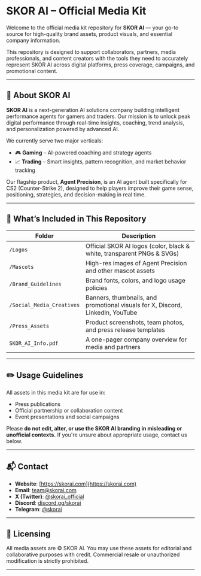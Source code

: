 # SKOR AI – Official Media Kit

Welcome to the official media kit repository for **SKOR AI** — your go-to source for high-quality brand assets, product visuals, and essential company information.

This repository is designed to support collaborators, partners, media professionals, and content creators with the tools they need to accurately represent SKOR AI across digital platforms, press coverage, campaigns, and promotional content.

---

## 🧠 About SKOR AI

**SKOR AI** is a next-generation AI solutions company building intelligent performance agents for gamers and traders. Our mission is to unlock peak digital performance through real-time insights, coaching, trend analysis, and personalization powered by advanced AI.

We currently serve two major verticals:

- 🎮 **Gaming** – AI-powered coaching and strategy agents
- 📈 **Trading** – Smart insights, pattern recognition, and market behavior tracking

Our flagship product, **Agent Precision**, is an AI agent built specifically for CS2 (Counter-Strike 2), designed to help players improve their game sense, positioning, strategies, and decision-making in real time.

---

## 🧰 What’s Included in This Repository

| Folder                      | Description                                                                    |
|-----------------------------|--------------------------------------------------------------------------------|
| `/Logos`                    | Official SKOR AI logos (color, black & white, transparent PNGs & SVGs)         |
| `/Mascots`                  | High-res images of Agent Precision and other mascot assets                     |
| `/Brand_Guidelines`         | Brand fonts, colors, and logo usage policies                                   |
| `/Social_Media_Creatives`   | Banners, thumbnails, and promotional visuals for X, Discord, LinkedIn, YouTube |
| `/Press_Assets`             | Product screenshots, team photos, and press release templates                  |
| `SKOR_AI_Info.pdf`          | A one-pager company overview for media and partners                            |

---

## ✏️ Usage Guidelines

All assets in this media kit are for use in:
- Press publications
- Official partnership or collaboration content
- Event presentations and social campaigns

Please **do not edit, alter, or use the SKOR AI branding in misleading or unofficial contexts.** If you're unsure about appropriate usage, contact us below.

---

## 📬 Contact

- **Website**: [https://skorai.com](https://skorai.com)  
- **Email**: team@skorai.com  
- **X (Twitter)**: [@skorai_official](https://twitter.com/skorai_official)  
- **Discord**: [discord.gg/skorai](https://discord.gg/skorai)  
- **Telegram**: [@skorai](https://t.me/skorai)

---

## 🔖 Licensing

All media assets are © SKOR AI. You may use these assets for editorial and collaborative purposes with credit. Commercial resale or unauthorized modification is strictly prohibited.

---

